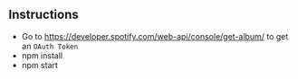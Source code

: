 ## Instructions
- Go to https://developer.spotify.com/web-api/console/get-album/ to get an `OAuth Token`
- npm install
- npm start